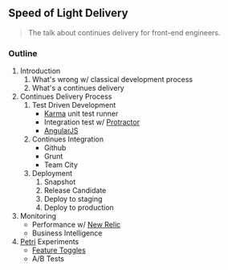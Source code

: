## Speed of Light Delivery

> The talk about continues delivery for front-end engineers.

### Outline
1. Introduction
    1. What's wrong w/ classical development process
    1. What's a continues delivery
1. Continues Delivery Process
    1. Test Driven Development
        * [Karma](http://karma-runner.github.io/0.12/index.html) unit test runner
        * Integration test w/ [Protractor](http://angular.github.io/protractor/#/)
        * [AngularJS](https://angularjs.org/)
    1. Continues Integration
        * Github
        * Grunt
        * Team City
    1. Deployment
        1. Snapshot
        2. Release Candidate
        3. Deploy to staging
        4. Deploy to production
1. Monitoring
    * Performance w/ [New Relic](http://newrelic.com)
    * Business Intelligence
1. [Petri](http://github.com/wix/petri) Experiments
    * [Feature Toggles](http://martinfowler.com/bliki/FeatureToggle.html)
    * A/B Tests
